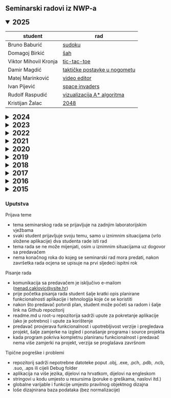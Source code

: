 ﻿## Seminarski radovi iz NWP-a

<details open>
  <summary style="font-size: 1.5em;"><b>2025</b></summary>

| student | rad | 
|---|---|
| Bruno Baburić         | [sudoku](https://github.com/Bruno-bab/Sudoku_igra) |
| Domagoj Birkić        | [šah](https://github.com/gg5468/Chess) |
| Viktor Mihovil Kronja | [tic-tac-toe](https://github.com/vmkvsite/TicTacToe4x4_NWP) |
| Damir Magdić          | [taktičke postavke u nogometu](https://github.com/damagdic/TaktickaPloca) |
| Matej Marinković      | [video editor](https://github.com/miki261/NWPVideoEditor) |
| Ivan Pijević          | [space invaders](https://github.com/IvanPijevic/NWP_projekt) |
| Rudolf Raspudić       | [vizualizacija A* algoritma](https://github.com/rrasp94/Pathfinding) |
| Kristijan Žalac       | [2048](https://github.com/KriZa96/TwentyFortyEight) |

</details>

<details>
  <summary style="font-size: 1.5em;"><b>2024</b></summary>

| student | rad | 
|---|---|
| Tin Bašić        | [izračun statike](https://github.com/TB1501/ProstaGredaGUI) |
| Kristian Bolarić | [tic tac toe](https://github.com/HapyHaha/TicTacToeNWP) |
| Ivan Davidović   | [tetris](https://github.com/GoatHasGitHub/NWP-Project-Tetris) |
| Borna	Gjenero    | [šah](https://github.com/Bogjenero/CHESS) |
| Josip	Grabušić   | [memory](https://github.com/jograbus/Memory) |
| Petar	Huljek     | [arhiva dokumenata](https://github.com/DrHrast/MailingAutomatization_vol.4) |
| Mihael Krpes     | [uno](https://github.com/MKrpes/Uno) |
| Filip	Leš        | [paint](https://github.com/ketvok/Draw) | 
| Sonja	Perković   | [SVG viewer](https://github.com/soperkov/SVG_Viewer-Editor) |

</details>

<details>
  <summary style="font-size: 1.5em;"><b>2023</b></summary>

| student | rad | 
|---|---|
| Giancarlo Doria Bedek | [editor interakcije u levelu igre](https://github.com/GiancarloDoriaBedek/dialogue_translator) |
| Ivor Novosel          | [Wordle (QT)](https://github.com/Ivosel/Wordle) |
| Luka Sabo             | [pipes (UE)](https://github.com/Louis20th/nwp-pipes) |
| Mihael Vlainić        | [administracija banke](https://github.com/MihaelV/Bank-Application) |

</details>

<details>
  <summary style="font-size: 1.5em;"><b>2022</b></summary>

| student | rad | 
|---|---|
| Fran Kalinger     | [admistracija radnog vremena](https://github.com/FranKalinger0998/Frontend) |
| Filip Lončar      | image viewer |
| Robert Lovrić     | [heat map](https://github.com/robilovric/HeatMap) |
| Miomir Lovrić     | [tic tac toe](https://github.com/Miomirlovric/TicTacToe) |
| Zoran Medić       | [administracija radnih sati](https://github.com/ZoranMedicc/NWPseminarski) |
| Kristijan Novak   | space invaders |
| Luka Petranović   | [kreiranje lika za društvenu igru (D & D)](https://github.com/LukaPetranovic/MFCDnD) |
| Tomislav Petrović | [e-banking](https://github.com/topetrovic/NWP_Project_NetBanking) |
| Josip Romac       | [administracija restorana](https://github.com/JoRomac/Restaurant-Administration) |
| Vlado Tonković    | Wordle (wxWidgets) |

</details>

<details>
  <summary style="font-size: 1.5em;"><b>2021</b></summary>

| student | rad | 
|---|---|
| Ivana Anđelić      | [sliding puzzle](https://github.com/IvanaAndelic/SlidingPuzzle) |
| Ivan Bitunjac      | [korisnički računi](https://github.com/IvanBitunjac/NWPProjekt) |
| Krešimir Bratković | [skladište veleprodaje](https://github.com/kbratkovic/SkladisteVeleprodajeMFC) |
| Jasmin Husić       | evidencija plaćanja računa u kućanstvu |
| Tomislav Peša      | [kalkulator (QT)](https://github.com/Topesa/Calculator_QT) |
| Tin Rupčić         | [nonogram](https://github.com/tirupcic/Nonogram-Project) |
| Paolo Stabile      | [password generator](https://github.com/pastabil/Password-Generator) |
| Valentin Vareškić  | [križić kružić](https://github.com/valentin994/nwp) |
| Ante Žunić         | [platformska igra (UE)](https://github.com/Reykyavikrongo/CPPGame) |

</details>

<details>
  <summary style="font-size: 1.5em;"><b>2020</b></summary>

| student | rad | 
|---|---|
| Bruno Akrap           | [memory](https://github.com/BrAkrap/ColourMemory) |
| Robert Bakota         | Pomodoro timer |
| Darij Baldasari       | najkraći put |
| Josipa Banovac        | [TODO lista](https://github.com/BanovJo/ToDoLista) |
| Ivan Batinić          | [asteroidi](https://github.com/ivek81cro/Asteroids_Clone) |
| Ivan Blažeka          | [kontrola pristupa](https://github.com/ivblazek/Kontrola-Pristupa) |
| Marko Bohač           | game of life |
| Marko Boroš           | [twister spinner](https://github.com/maboros/TwisterSpinner) |
| Bruno Čale            | [šah](https://github.com/brcale/SFML-Chess-NWP) |
| Sara Ćuzele Papata    | [uno](https://github.com/SaraCu/UNOgame) |
| Senad Elezović        | belot |
| Sven Gotal            | nonogram |
| Tin Augustin Levačić  | [doodle jump](https://github.com/tlevacic/Doddle-Jump) |
| Senad Mandžić         | najam nekretnine |
| Auro Mazzi            | automatizacija administracije mreže |
| Ivan Mihin            | [pokemon](https://github.com/Ivan-Mihin/NWP) |
| Igor Obradović        | [breakout](https://github.com/igobrado/Breakout) |
| Dona Pejnović         | [organizacija foldera](https://github.com/donat8/Foldy_3000) |
| Marko Perica          | fantasy projection (NBA) |
| Domagoj Salkić        | [minesweeper](https://github.com/domagojsalkic/Minesweeper) |
| Filip Velebit Samodol | [platformska igra (UE)](https://github.com/fisamodo/MazeShooterNWP) |
| Marko Vitković        | [kviz](https://github.com/MarkoVitkovic/nana_lib_cpp-quizgame) |
| Josip Vučković        | [prepoznavanje značajki lica](https://github.com/JosipVuckovic/SecurityCenterQt) |
| Ivan Zorić            | [flappy bird](https://github.com/Ivan1910/Flappy-Bird-SFML) |

</details>

<details>
  <summary style="font-size: 1.5em;"><b>2019</b></summary>

| student | rad | 
|---|---|
| Matija Akrap       | [Schlum](https://github.com/akrap19/Schlum) |
| Domagoj Beronić    | [kalkulator](>https://github.com/Domi95/Calculator) |
| Andro Bošnjak      | [mlin](https://github.com/Andro172/NWP-Projekt) |
| Sandra Dominiković | [sudoku](https://github.com/sadomini/Sudoku) |
| Mislav Franjo      | [labirint](https://github.com/zizak50/Seminar_NWP) |
| Mario Habijanec    | 2D igra s mapom |
| Karlo Kamenar      | [kalkulator (QT)](https://github.com/karlokamenar/NWP-calc) |
| Filip Kreč         | [tetris (UE)](https://github.com/filipkrec/ue4Tetris) |
| Hrvoje Kuhar       | [platformska igra](https://github.com/hrkuhar/nwp-project) |
| Darjan Kušan       | [kalkulator](https://gitlab.com/dkusan/calculator) |
| Mislav Piskač      | [konverzija valuta](https://github.com/MislavPis/CurrencyConverter) |
| Luka Rađenović     | baza korisnika |
| Gordan Sentić      | [administracija hotela](https://github.com/GoSen26/Nwp-projekt) |

</details>

<details>
  <summary style="font-size: 1.5em;"><b>2018</b></summary>

| student | rad | 
|---|---|
| Bruno Brcković        | [sportski semafor](https://github.com/brujlo/Scoreboard) |
| Stjepan Čagalj        | [administracija turističke agencije](https://github.com/scagalj/Seminar) |
| Petar Domitrović      | [šah](https://github.com/pedomitr/NWP_Projekt) |
| Toni Gašić            | [kalkulator (QT)](https://github.com/tonigasic/QT-Calculator) |
| Matija Horvat         | [editor koda](https://github.com/gronsy/NWPEditor) |
| Perica Jurić          | [igra s kartama](https://github.com/pejuric/Tetra) |
| Ana-Marija Kostanjčar | [puzzle](https://github.com/anamarija123/Puzzle-game-MFC) |
| Deni Ključarić        | machine learning (2D) |
| Luka Krajina          | [music player](https://github.com/lukrajin/MusicPlayer) |
| Dijana Molnar         | kalendar |
| Marin Pepeljnjak      | [zmija](https://github.com/Imbalisimo/NWPseminarski) |
| Luka Nicholas Sever   | [upravljanje robota](https://github.com/Luka-N-Sever/Seminar_NWP_Guibot) |

</details>

<details>
  <summary style="font-size: 1.5em;"><b>2017</b></summary>

| student | rad | 
|---|---|
| Tomislav Blažičko | [čovječe ne ljuti se](https://github.com/tomo007/CovjeceNeLjutiSe) |
| Luka Bošnjaković  | [bitovne maske](https://github.com/lukabosnjakovic/BitwiseHelper) |
| Mislav Glas       | editor baza podataka |
| Marijo Horvat     | [sticks (machine learning)](https://github.com/Corin101/Sticks) |
| Borna Kapusta     | [RSS čitač (QT)](https://github.com/KapustaB/RSSfeedReaderNWP) |
| Renato Katalenić  | [pretraga uređaja na LAN-u](https://github.com/Genato/LANspy) |

</details>

<details>
  <summary style="font-size: 1.5em;"><b>2016</b></summary>

| student | rad | 
|---|---|
| Karlo Čulek      | [lunar lander](https://github.com/kaCulek/Lander_v3) |
| Nikola Gaić      | [task manager](https://github.com/Gajotres100/TaskManager) |
| Filip Horvat     | [password manager](https://github.com/fihorvat/NWP-PasswordManager) |
| Josip Hursa      | administracija ugostiteljskog objekta |
| Sead Kulenović   | [game of life](https://github.com/skulenov/GOL) |
| Lidija Šikić     | [administracija sportskog kluba](https://github.com/LidijaSikic/Seminar-Klub) |
| Tihomir Vanjurek | [raspored igrača na nog. terenu](https://github.com/vanjs83/Football-Manager-MFC) |
| Stjepan Žugčić   | administracija trgovine |

</details>

<details>
  <summary style="font-size: 1.5em;"><b>2015</b></summary>

| student | rad | 
|---|---|
| Viktor Toth      | [flappy bird](https://github.com/vitoth/QTflappy) |
| Ana Senčar       | potapljanje brodova |
| Vlatko Potočnik  | karting |
| Igor Popović     | tetris |
| Bruno Mayer      | krtičnjak (Cocoa) |
| Andrea Marasović | [statistika zauzeća diska](https://github.com/AndreaAnge/nwp) |
| Filip Kapusta    | [blackjack](https://github.com/Kapisoda/BLACKJACK) |
| Hrvoje Jesenović | [word shooter](https://github.com/Jesen92/nwp-wordtyper) |
| Roman Husar      | music player |
| Marko Golec      | [pretraživanje diska](https://github.com/mgolec/nwp) |
| Marin Čović      | [ping pong](https://github.com/marincovic/Ping-Pong) |
| Dragan Akeljić   | [breakout](https://bitbucket.org/ake-croatia/nwp) |

</details>

### Uputstva

Prijava teme
- tema seminarskog rada se prijavljuje na zadnjim laboratorijskim vježbama
- svaki student prijavljuje svoju temu, samo u iznimnim situacijama (vrlo složene aplikacije) dva studenta rade isti rad
- tema rada se ne može mijenjati, osim u iznimnim situacijama uz dogovor sa predavačem
- nema konačnog roka do kojeg se seminarski rad mora predati, nakon završetka rada ocjena se upisuje na prvi sljedeći ispitni rok 

Pisanje rada
- komunikacija sa predavačem je isključivo e-mailom (nenad.caklovic@vsite.hr)
- prije početka pisanja rada student šalje kratki opis planirane funkcionalnosti aplikacije i tehnologija koje će se koristiti
- nakon što predavač potvrdi plan, student može početi sa radom i šalje link na Github repozitorij
- readme.md u root-u repozitorija sadrži upute za pokretanje aplikacije (ako je potrebno) i upute za korištenje
- predavač provjerava funkcionalnost i upotrebljivost verzije i pregledava projekt, šalje zamjerke na izgled i ponašanje programa i source projekta
- kada program pokriva kompletnu planiranu funkcionalnost i predavač nema više zamjerki na projekt, verzija se proglašava završnom

Tipične pogreške i problemi
- repozitorij sadrži nepotrebne datoteke poput .obj, .exe, .pch, .pdb, .ncb, .suo, .aps ili cijeli Debug folder
- aplikacija na više jezika, dijelovi na hrvatkom, dijelovi na engleskom
- stringovi u kodu umjesto u resursima (poruke o greškama, naslovi itd.)
- globalne varijable i funkcije umjesto pravilnog objektnog dizajna
- loše dizajnirana baza podataka (bez normalizacije) 
